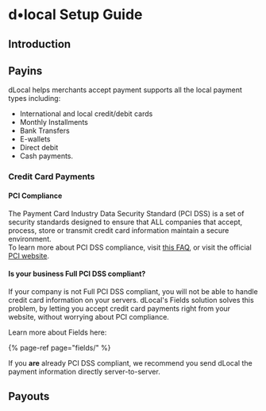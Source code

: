 # d•local Setup Guide

## Introduction



## Payins

dLocal helps merchants accept payment  supports all the local payment types including:

* International and local credit/debit cards
* Monthly Installments
* Bank Transfers
* E-wallets
* Direct debit
* Cash payments.

### Credit Card Payments

#### PCI Compliance

The Payment Card Industry Data Security Standard \(PCI DSS\) is a set of security standards designed to ensure that ALL companies that accept, process, store or transmit credit card information maintain a secure environment.  
To learn more about PCI DSS compliance, visit [this FAQ](https://www.pcicomplianceguide.org/faq/), or visit the official [PCI website](https://www.pcisecuritystandards.org/).

#### Is your business Full PCI DSS compliant?

If your company is not Full PCI DSS compliant, you will not be able to handle credit card information on your servers. dLocal's Fields solution solves this problem, by letting you accept credit card payments right from your website, without worrying about PCI compliance. 

Learn more about Fields here:

{% page-ref page="fields/" %}

If you **are** already PCI DSS compliant, we recommend you send dLocal the payment information directly server-to-server. 

  


## Payouts



